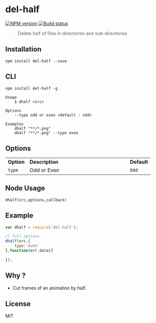# del-half

[![NPM version][npm-image]][npm-url]
[![Build status][travis-image]][travis-url]
<!-- [![Test coverage][coveralls-image]][coveralls-url] -->

> Delete half of files in directories and sub-directories

## Installation

```
npm install del-half --save
```

## CLI

```
npm install del-half -g
```

```
Usage
	$ dhalf <src>

Options
	--type odd or even <default : odd>

Examples
	dhalf "**/*.png"
	dhalf "**/*.png" --type even
```

## Options

<table>
<tr>
<td><strong>Option</strong></td>
<td width="300"><strong>Description</strong></td>
<td><strong>Default</strong></td>
</tr>
<tr>
<td><code>type</code></td>
<td>Odd or Even</td>
<td><code>Odd</code></td>
</tr>
<tr>
</table>

## Node Usage

```
dhalf(src,options,callback)
```

## Example 

```javascript
var dhalf = require('del-half');

// full options 
dhalf(src,{
	type:'even'
},function(err,data){

});
```

## Why ? 

- Cut frames of an animation by half.

## License

MIT

[npm-image]: https://img.shields.io/npm/v/del-half.svg?style=flat-square
[npm-url]: https://npmjs.org/package/del-half
[travis-image]: https://img.shields.io/travis/webcaetano/del-half.svg?style=flat-square
[travis-url]: https://travis-ci.org/webcaetano/del-half
